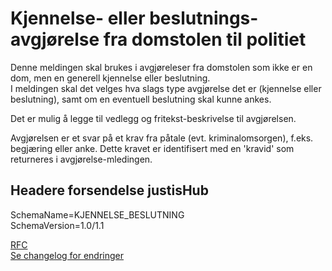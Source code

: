 # Kjennelse- eller beslutnings-avgjørelse fra domstolen til politiet
Denne meldingen skal brukes i avgjøreleser fra domstolen som ikke er en dom, men en generell kjennelse eller beslutning.  
I meldingen skal det velges hva slags type avgjørelse det er (kjennelse eller beslutning), samt om en eventuell beslutning skal kunne ankes.

Det er mulig å legge til vedlegg og fritekst-beskrivelse til avgjørelsen.

Avgjørelsen er et svar på et krav fra påtale (evt. kriminalomsorgen), f.eks. begjæring eller anke. Dette kravet er identifisert med en 'kravid' som returneres i avgjørelse-mledingen.


## Headere forsendelse justisHub
SchemaName=KJENNELSE_BESLUTNING  
SchemaVersion=1.0/1.1

[RFC](../../../rfc/MessageName-header.md)  
[Se changelog for endringer](changelog.md)


